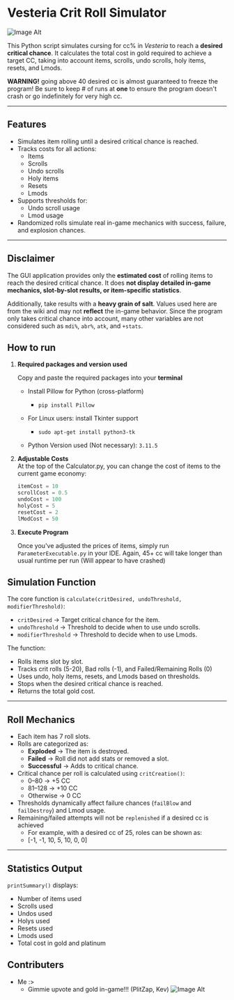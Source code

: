 # Vesteria Crit Roll Simulator
 ![Image Alt](https://github.com/Kev-KW/Vesteria-Cursed-Scroll-Simulator/blob/68cf6d0ec49d3474b9eea93bf504311da11bd318/assets/uwuScroll.png)

This Python script simulates cursing for cc% in *Vesteria* to reach a **desired critical chance**. It calculates the total cost in gold required to achieve a target CC, taking into account items, scrolls, undo scrolls, holy items, resets, and Lmods.

**WARNING!** going above 40 desired cc is almost guaranteed to freeze the program! Be sure to keep # of runs at **one**  to ensure the program doesn't crash or go indefinitely for very high cc. 

---

## Features

- Simulates item rolling until a desired critical chance is reached.
- Tracks costs for all actions:
  - Items
  - Scrolls
  - Undo scrolls
  - Holy items
  - Resets
  - Lmods
- Supports thresholds for:
  - Undo scroll usage
  - Lmod usage
- Randomized rolls simulate real in-game mechanics with success, failure, and explosion chances.

---
## Disclaimer

The GUI application provides only the **estimated cost** of rolling items to reach the desired critical chance. It does **not display detailed in-game mechanics, slot-by-slot results, or item-specific statistics**.  

Additionally, take results with a **heavy grain of salt**. Values used here are from the wiki and may not **reflect** the in-game behavior. Since the program only takes critical chance into account, many other variables are not considered such as `mdi%`, `abr%`, `atk`, and `+stats`.



## How to run
1. **Required packages and version used**

   Copy and paste the required packages into your **terminal**

   - Install Pillow for Python (cross-platform)
     - `pip install Pillow`

   - For Linux users: install Tkinter support
     - `sudo apt-get install python3-tk`

   - Python Version used (Not necessary): `3.11.5`
     
3. **Adjustable Costs**  
   At the top of the Calculator.py, you can change the cost of items to the current game economy:
   ```python
   itemCost = 10
   scrollCost = 0.5
   undoCost = 100
   holyCost = 5
   resetCost = 2
   lModCost = 50

4. **Execute Program**

   Once you've adjusted the prices of items, simply run `ParameterExecutable.py` in your IDE. Again, 45+ cc will take longer than usual runtime per run (Will appear to have crashed)

## Simulation Function

The core function is `calculate(critDesired, undoThreshold, modifierThreshold)`:

- `critDesired` → Target critical chance for the item.
- `undoThreshold` → Threshold to decide when to use undo scrolls.
- `modifierThreshold` → Threshold to decide when to use Lmods.

The function:

- Rolls items slot by slot.
- Tracks crit rolls (5-20), Bad rolls (-1), and Failed/Remaining Rolls (0)
- Uses undo, holy items, resets, and Lmods based on thresholds.
- Stops when the desired critical chance is reached.
- Returns the total gold cost.


---

## Roll Mechanics

- Each item has 7 roll slots.
- Rolls are categorized as:
  - **Exploded** → The item is destroyed.
  - **Failed** → Roll did not add stats or removed a slot.
  - **Successful** → Adds to critical chance.
- Critical chance per roll is calculated using `critCreation()`:
  - 0–80 → +5 CC
  - 81–128 → +10 CC
  - Otherwise → 0 CC
- Thresholds dynamically affect failure chances (`failBlow` and `failDestroy`) and Lmod usage.
- Remaining/failed attempts will not be `replenished` if a desired cc is achieved
  - For example, with a desired cc of 25, roles can be shown as:
  - [-1, -1, 10, 5, 10, 0, 0]

---

## Statistics Output

`printSummary()` displays:

- Number of items used
- Scrolls used
- Undos used
- Holys used
- Resets used
- Lmods used
- Total cost in gold and platinum

## Contributers
- Me :>
  - Gimmie upvote and gold in-game!!!  (PlitZap, Kev)
![Image Alt](https://github.com/Kev-KW/Vesteria-Cursed-Scroll-Simulator/blob/fa887e64422f6e50cba8fa1938db06c3b524806c/assets/Stylized_uwu_emoticon.svg.png)
